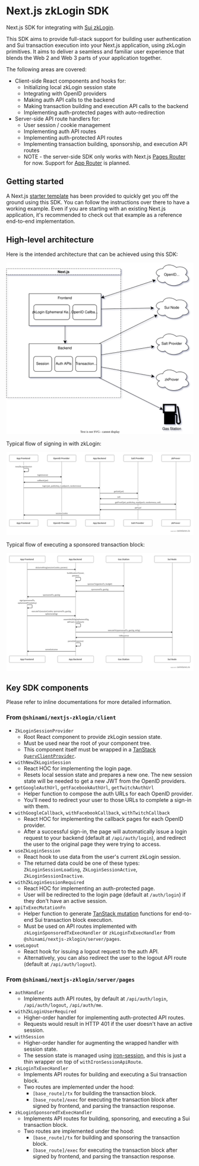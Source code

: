 # Next.js zkLogin SDK

Next.js SDK for integrating with [Sui zkLogin](https://docs.sui.io/concepts/cryptography/zklogin).

This SDK aims to provide full-stack support for building user authentication and Sui transaction execution into your Next.js application, using zkLogin primitives.
It aims to deliver a seamless and familiar user experience that blends the Web 2 and Web 3 parts of your application together.

The following areas are covered:

- Client-side React components and hooks for:
  - Initializing local zkLogin session state
  - Integrating with OpenID providers
  - Making auth API calls to the backend
  - Making transaction building and execution API calls to the backend
  - Implementing auth-protected pages with auto-redirection
- Server-side API route handlers for:
  - User session / cookie management
  - Implementing auth API routes
  - Implementing auth-protected API routes
  - Implementing transaction building, sponsorship, and execution API routes
  - NOTE - the server-side SDK only works with Next.js [Pages Router](https://nextjs.org/docs/pages) for now.
    Support for [App Router](https://nextjs.org/docs/app) is planned.

## Getting started

A Next.js [starter template](../../examples/nextjs-zklogin) has been provided to quickly get you off the ground using this SDK.
You can follow the instructions over there to have a working example.
Even if you are starting with an existing Next.js application, it's recommended to check out that example as a reference end-to-end implementation.

## High-level architecture

Here is the intended architecture that can be achieved using this SDK:

![Architecture diagram](images/architecture.drawio.svg)

Typical flow of signing in with zkLogin:

<!-- Source: https://swimlanes.io/#jZHNDoIwEITvfYo9QoIvwMEE/xKjiSbevNWyYKXsNoC/T28LmiBcvHU7s99M2sRaWFVMDVIKkykkvTkGwvux2HKu6YB1rZlEMvDvLNJ6AfuKbzrFKgbj3QExKQzFQB0HKGnMSaoiuNybUIzofp45ufV2ZGeMwF5PRqsNPiMo5WNpWZ0jqCSlXJIrGoreouccpGl6HXNs/E0X+qONQmunDmmvwts/IHfk7K9WUQsLxXd9lNUKnA3jfl+s7j5izlxoFOIN -->

![Sign-in flow](images/signin.png)

Typical flow of executing a sponsored transaction block:

<!-- Source: https://swimlanes.io/#fZLBTsMwDIbvfYocU6m8wA5IHQIOSGOiO3HLGtNGbeMoTlDZ02MmChkNO0WW/s/+bKV2Tjx4tAGsFje3ouZ6q9qBy43Q2OAEoTe2kwREBu0d4mCgEk55NVFZJPkVfoxm1I+KRkYPs4wE/l+QY6IJKvCIjSCHltAz0y10xd10B6EskuRq4jcI+gtgtjFdznBZOA8UdeYmCWI6Ky84cD1M4NW49+ZdBXiCjzLf5UcUZmhjAN7wz10zQskArq6fXBHBdBzhdeCoTLlKnIa9R3yrxKTme4dtv2rVRCN2qOHCLyd0Gs4mS36lEeYXOINw1Zb/AoH8DWd3Sy7Pn/E5hpafTw== -->

![Sponsored tx flow](images/sponsored_tx.png)

## Key SDK components

Please refer to inline documentations for more detailed information.

### From `@shinami/nextjs-zklogin/client`

- `ZkLoginSessionProvider`
  - Root React component to provide zkLogin session state.
  - Must be used near the root of your component tree.
  - This component itself must be wrapped in a [TanStack `QueryClientProvider`](https://tanstack.com/query/latest/docs/react/reference/QueryClientProvider).
- `withNewZkLoginSession`
  - React HOC for implementing the login page.
  - Resets local session state and prepares a new one.
    The new session state will be needed to get a new JWT from the OpenID providers.
- `getGoogleAuthUrl`, `getFacebookAuthUrl`, `getTwitchAuthUrl`
  - Helper function to compose the auth URLs for each OpenID provider.
  - You'll need to redirect your user to those URLs to complete a sign-in with them.
- `withGoogleCallback`, `withFacebookCallback`, `withTwitchCallback`
  - React HOC for implementing the callback pages for each OpenID provider.
  - After a successful sign-in, the page will automatically issue a login request to your backend (default at `/api/auth/login`), and redirect the user to the original page they were trying to access.
- `useZkLoginSession`
  - React hook to use data from the user's current zkLogin session.
  - The returned data could be one of these types: `ZkLoginSessionLoading`, `ZkLoginSessionActive`, `ZkLoginSessionInactive`.
- `withZkLoginSessionRequired`
  - React HOC for implementing an auth-protected page.
  - User will be redirected to the login page (default at `/auth/login`) if they don't have an active session.
- `apiTxExecMutationFn`
  - Helper function to generate [TanStack mutation](https://tanstack.com/query/latest/docs/react/guides/mutations) functions for end-to-end Sui transaction block execution.
  - Must be used on API routes implemented with `zkLoginSponsoredTxExecHandler` or `zkLoginTxExecHandler` from `@shinami/nextjs-zklogin/server/pages`.
- `useLogout`
  - React hook for issuing a logout request to the auth API.
  - Alternatively, you can also redirect the user to the logout API route (default at `/api/auth/logout`).

### From `@shinami/nextjs-zklogin/server/pages`

- `authHandler`
  - Implements auth API routes, by default at `/api/auth/login`, `/api/auth/logout`, `/api/auth/me`.
- `withZkLoginUserRequired`
  - Higher-order handler for implementing auth-protected API routes.
  - Requests would result in HTTP 401 if the user doesn't have an active session.
- `withSession`
  - Higher-order handler for augmenting the wrapped handler with session state.
  - The session state is managed using [iron-session](https://github.com/vvo/iron-session), and this is just a thin wrapper on top of `withIronSessionApiRoute`.
- `zkLoginTxExecHandler`
  - Implements API routes for building and executing a Sui transaction block.
  - Two routes are implemented under the hood:
    - `[base_route]/tx` for building the transaction block.
    - `[base_route]/exec` for executing the transaction block after signed by frontend, and parsing the transaction response.
- `zkLoginSponsoredTxExecHandler`
  - Implements API routes for building, sponsoring, and executing a Sui transaction block.
  - Two routes are implemented under the hood:
    - `[base_route]/tx` for building and sponsoring the transaction block.
    - `[base_route]/exec` for executing the transaction block after signed by frontend, and parsing the transaction response.
